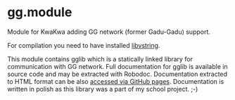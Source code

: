# gg.module
Module for KwaKwa adding GG network (former Gadu-Gadu) support.

For compilation you need to have installed [libvstring](https://github.com/widelec-BB/libvstring).

This module contains gglib which is a statically linked library for communication with GG network.
Full documentation for gglib is available in source code and may be extracted with Robodoc.
Documentation extracted to HTML format can be also [accessed via GitHub pages](https://widelec-bb.github.io/gg.module/).
Documentation is written in polish as this library was a part of my school project. ;-)

